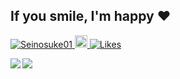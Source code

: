 ## If you smile, I'm happy ❤️

<p align="left">
  <a href="https://github.com/Seinosuke01/Seinosuke01/">
    <img src="https://komarev.com/ghpvc/?username=Seinosuke01" alt="Seinosuke01" />
  </a>
  <a href="https://github.com/Seinosuke01">
    <img height="20" src="https://img.shields.io/github/followers/Seinosuke01?label=follow&logo=github&style=flat" />
  </a>
  <a href="https://zenn.dev/powersei45">
    <img src="https://badgen.org/img/zenn/powersei45/likes?style=plastic" alt="Likes" />
  </a>
</p>

<a href="https://github.com/anuraghazra/github-readme-stats">
  <img align="left" src="https://github-readme-stats.vercel.app/api?username=Seinosuke01&count_private=true&show_icons=true&theme=react" />

<a href="https://github.com/anuraghazra/github-readme-stats">
  <img align="left" src="https://github-readme-stats.vercel.app/api/top-langs/?username=Seinosuke01&count_private=true&theme=react" />




